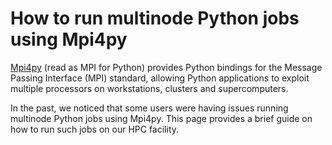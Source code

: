 # How to run multinode Python jobs using Mpi4py

[Mpi4py](https://mpi4py.readthedocs.io/en/stable/) (read as MPI for Python) provides Python bindings for the Message Passing Interface (MPI) standard, allowing Python applications to exploit multiple processors on workstations, clusters and supercomputers.

In the past, we noticed that some users were having issues running multinode Python jobs using Mpi4py. This page provides a brief guide on how to run such jobs on our HPC facility.

